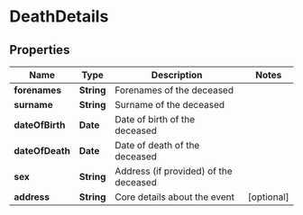 # DeathDetails

## Properties
Name | Type | Description | Notes
------------ | ------------- | ------------- | -------------
**forenames** | **String** | Forenames of the deceased | 
**surname** | **String** | Surname of the deceased | 
**dateOfBirth** | **Date** | Date of birth of the deceased | 
**dateOfDeath** | **Date** | Date of death of the deceased | 
**sex** | **String** | Address (if provided) of the deceased | 
**address** | **String** | Core details about the event | [optional] 
